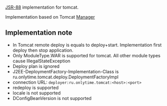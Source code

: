 [JSR-88](http://jcp.org/en/jsr/detail?id=88) implementation for tomcat.

Implementation based on Tomcat [Manager](http://tomcat.apache.org/tomcat-5.5-doc/manager-howto.html)

## Implementation note ##

  * In Tomcat remote deploy is equals to deploy+start. Implementation first deploy then stop application.
  * Only ModuleType.WAR is supported for tomcat. All other module types cause IllegalStateException
  * Deploy plan is ignored
  * J2EE-DeploymentFactory-Implementation-Class is ru.onlytime.tomcat.deploy.DeploymentFactoryImpl
  * connection URL: `deployer:ru.onlytime.tomcat:<host>:<port>`
  * redeploy is supported
  * locale is not supported
  * DConfigBeanVersion is not supported
